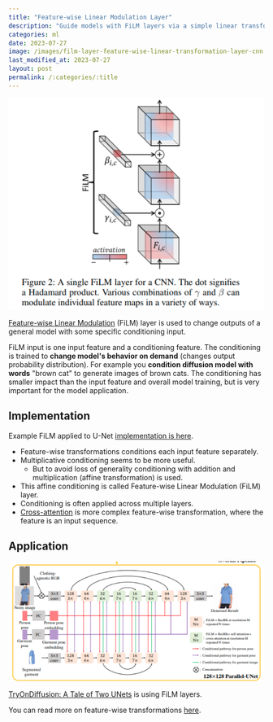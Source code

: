 ```yaml
---
title: "Feature-wise Linear Modulation Layer"
description: "Guide models with FiLM layers via a simple linear transformation conditioning."
categories: ml
date: 2023-07-27
image: /images/film-layer-feature-wise-linear-transformation-layer-cnn.png
last_modified_at: 2023-07-27
layout: post
permalink: /:categories/:title
---
```



![Feature-wise Linear Modulation (sourced from paper)](/images/film-layer-feature-wise-linear-transformation-layer-cnn.png)

[Feature-wise Linear Modulation](https://arxiv.org/pdf/1709.07871.pdf) (FiLM) layer is used to change outputs of a general model with some specific conditioning input.

FiLM input is one input feature and a conditioning feature.
The conditioning is trained to **change model's behavior on demand** (changes output probability distribution).
For example you **condition diffusion model with words** "brown cat" to generate images of brown cats.
The conditioning has smaller impact than the input feature and overall model training, but is very important for the model application.

## Implementation
Example FiLM applied to U-Net [implementation is here](https://github.com/gabolsgabs/cunet/blob/562103321e6324e816549d66cdbdeba5ed7ec1a7/cunet/train/models/cunet_model.py#L23).

- Feature-wise transformations conditions each input feature separately.
- Multiplicative conditioning seems to be more useful.
  - But to avoid loss of generality conditioning with addition and multiplication (affine transformation) is used.
- This affine conditioning is called Feature-wise Linear Modulation (FiLM) layer.
- Conditioning is often applied across multiple layers.
- [Cross-attention](/ml/cross-attention-in-transformer-architecture) is more complex feature-wise transformation, where the feature is an input sequence.


## Application

![FiLM layer in U-Net in TryOnDiffusion for virtual try on clothes](/images/film-layer-u-net-virtual-try-on-tryondiffusion.png)

[TryOnDiffusion: A Tale of Two UNets](https://openaccess.thecvf.com/content/CVPR2023/papers/Zhu_TryOnDiffusion_A_Tale_of_Two_UNets_CVPR_2023_paper.pdf) is using FiLM layers.


You can read more on feature-wise transformations [here](https://distill.pub/2018/feature-wise-transformations/).